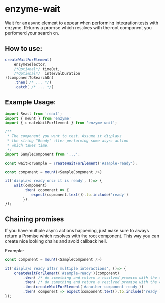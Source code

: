 # enzyme-wait
Wait for an async element to appear when performing integration tests with enzyme. 
Returns a promise which resolves with the root component you perfomerd your search on.

## How to use:

`````javascript
createWaitForElement(
    enzymeSelector,
    /*Optional*/ timeOut,
    /*Optional*/  intervalDuration
)(componentToSearchOn)
    .then( /* ... */)
    .catch( /* ... */)
`````

## Example Usage:

`````javascript
import React from 'react';
import { mount } from 'enzyme'
import { createWaitForElement } from 'enzyme-wait';

/**
 * The component you want to test. Assume it displays 
 * the string "Ready" after performing some async action
 * which takes time.
 */
import SampleComponent from '...';

const waitForSample = createWaitForElement('#sample-ready');

const component = mount(<SampleComponent />)

it('displays ready once it is ready', ()=> {
    wait(component)
        .then( copmonent => {
            expect(copmonent.text()).to.include('ready')
        });
});
`````

## Chaining promises

If you have multiple async actions happening, just make sure to always return a Promise which 
resolves with the root component. This way you can create nice looking chains and avoid callback hell.

Example:

`````javascript
const component = mount(<SampleComponent />)

it('displays ready after multiple interactions', ()=> {
    createWaitForElement('#sample-ready')(component)
        .then( /* do something and return a resolved promise with the comp */ );
        .then( /* do something and return a resolved promise with the comp */ );
        .then(createWaitForElement('#another-component-ready'))
        .then( component => expect(component.text().to.include('ready')
});
`````
